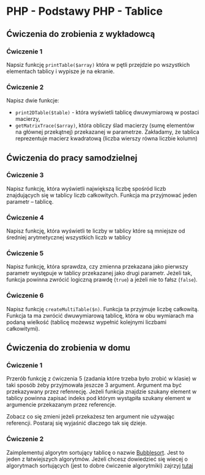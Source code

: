 # PHP - Podstawy PHP - Tablice 

## Ćwiczenia do zrobienia z wykładowcą

### Ćwiczenie 1
Napsiz funkcję ```printTable($array)``` która w pętli przejdzie po wszystkich elementach tablicy i wypisze je na ekranie.

### Ćwiczenie 2
Napisz dwie funkcje:
* ```print2DTable($table)``` - która wyświetli tablicę dwuwymiarową w postaci macierzy,
* ```getMatrixTrace($array)```, która obliczy ślad macierzy (sumę elementów na głównej przekątnej) przekazanej w parametrze. Zakładamy, że tablica reprezentuje macierz kwadratową (liczba wierszy równa liczbie kolumn)

## Ćwiczenia do pracy samodzielnej

### Ćwiczenie 3
Napisz funkcję, która wyświetli największą liczbę spośród liczb znajdujących się w tablicy liczb całkowitych.
Funkcja ma przyjmować jeden parametr – tablicę.

### Ćwiczenie 4
Napisz funkcję, która wyświetli te liczby w tablicy które są mniejsze od średniej arytmetycznej wszystkich liczb w tablicy

### Ćwiczenie 5
Napisz funkcję, która sprawdza, czy zmienna przekazana jako pierwszy parametr występuje w tablicy przekazanej jako drugi parametr. 
Jeżeli tak, funkcja powinna zwrócić logiczną prawdę (```true```) a jeżeli nie to fałsz (```false```).

### Ćwiczenie 6
Napisz funkcję ```createMultiTable($n)```. Funkcja ta przyjmuje liczbę całkowitą. Funkcja ta ma zwrócić dwuwymiarową tablicę, która w obu wymiarach ma podaną wielkość (tablicę możewsz wypełnić kolejnymi liczbami całkowitymi).

## Ćwiczenia do zrobienia w domu

### Ćwiczenie 1
Przerób funkcję z ćwiczenia 5 (zadania które trzeba było zrobić w klasie) w taki sposób żeby przyjmowała jeszcze 3 argument. Argument ma być przekazywany przez refenrecję.
Jeżeli funkcja znajdzie szukany element w tablicy powinna zapisać indeks pod którym wystąpiła szukany element w argumencie przekazanym przez referencje.

Zobacz co się zmieni jeżeli przekażesz ten argument nie używając referencji. Postaraj się wyjaśnić dlaczego tak się dzieje.

### Ćwiczenie 2
Zaimplementuj algorytm sortujący tablicę o nazwie [Bubblesort][bubblesort]. Jest to jeden z łatwiejszych algorytmów. Jeżeli chcesz dowiedzieć się wiecej o algorytmach sortujących (jest to dobre ćwiczenie algorytmiki) zajrzyj [tutaj][sorting]

<!-- Links -->
[bubblesort]: http://www.tutorialspoint.com/data_structures_algorithms/bubble_sort_algorithm.htm
[sorting]: http://www.algorytm.org/algorytmy-sortowania/
